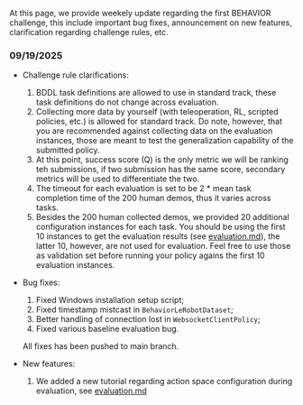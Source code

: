 At this page, we provide weekely update regarding the first BEHAVIOR challenge, this include important bug fixes, announcement on new features, clarification regarding challenge rules, etc.

### 09/19/2025

- Challenge rule clarifications:
    1. BDDL task definitions are allowed to use in standard track, these task definitions do not change across evaluation.
    2. Collecting more data by yourself (with teleoperation, RL, scripted policies, etc.) is allowed for standard track. Do note, however, that you are recommended against collecting data on the evaluation instances, those are meant to test the generalization capability of the submitted policy. 
    3. At this point, success score (Q) is the only metric we will be ranking teh submissions, if two submission has the same score, secondary metrics will be used to differentiate the two. 
    4. The timeout for each evaluation is set to be 2 * mean task completion time of the 200 human demos, thus it varies across tasks. 
    4. Besides the 200 human collected demos, we provided 20 additional configuration instances for each task. You should be using the first 10 instances to get the evaluation results (see [evaluation.md](./evaluation.md#evaluation-protocol-and-logistics)), the latter 10, however, are not used for evaluation. Feel free to use those as validation set before running your policy agains the first 10 evaluation instances. 

- Bug fixes:
    1. Fixed Windows installation setup script;
    2. Fixed timestamp mistcast in `BehaviorLeRobotDataset`;
    3. Better handling of connection lost in `WebsocketClientPolicy`;
    4. Fixed various baseline evaluation bug.

    All fixes has been pushed to main branch.

- New features:
    1. We added a new tutorial regarding action space configuration during evaluation, see [evaluation.md](./evaluation.md#configure-robot-action-space)